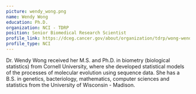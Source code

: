 ```yaml
---
picture: wendy_wong.png
name: Wendy Wong
education: Ph.D.
organization: NCI - TDRP
position: Senior Biomedical Research Scientist
profile_link: https://dceg.cancer.gov/about/organization/tdrp/wong-wendy
profile_type: NCI
---
```


Dr. Wendy Wong received her M.S. and Ph.D. in biometry (biological statistics) from Cornell University, where she developed statistical models of the processes of molecular evolution using sequence data. She has a B.S. in genetics, bacteriology, mathematics, computer sciences and statistics from the University of Wisconsin - Madison.
